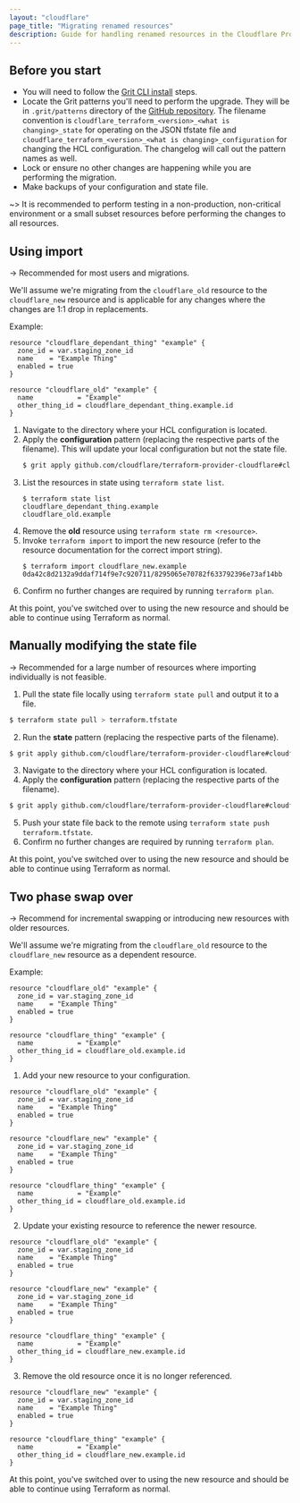```yaml
---
layout: "cloudflare"
page_title: "Migrating renamed resources"
description: Guide for handling renamed resources in the Cloudflare Provider
---
```


## Before you start

- You will need to follow the [Grit CLI install] steps.
- Locate the Grit patterns you'll need to perform the upgrade. They will be in
  `.grit/patterns` directory of the [GitHub repository]. The filename convention
  is `cloudflare_terraform_<version>_<what is changing>_state` for operating on
  the JSON tfstate file and `cloudflare_terraform_<version>_<what is changing>_configuration`
  for changing the HCL configuration. The changelog will call out the
  pattern names as well.
- Lock or ensure no other changes are happening while you are performing the
  migration.
- Make backups of your configuration and state file.

~> It is recommended to perform testing in a non-production, non-critical
environment or a small subset resources before performing the changes to
all resources.

## Using import

-> Recommended for most users and migrations.

We'll assume we're migrating from the `cloudflare_old` resource to the
`cloudflare_new` resource and is applicable for any changes where the changes
are 1:1 drop in replacements.

Example:

```hcl
resource "cloudflare_dependant_thing" "example" {
  zone_id = var.staging_zone_id
  name    = "Example Thing"
  enabled = true
}

resource "cloudflare_old" "example" {
  name           = "Example"
  other_thing_id = cloudflare_dependant_thing.example.id
}
```

1. Navigate to the directory where your HCL configuration is located.
2. Apply the **configuration** pattern (replacing the respective parts of the
   filename). This will update your local configuration but not the state file.
   ```bash
   $ grit apply github.com/cloudflare/terraform-provider-cloudflare#cloudflare_terraform_<version>_<what is changing>_configuration
   ```
3. List the resources in state using `terraform state list`.
   ```
   $ terraform state list
   cloudflare_dependant_thing.example
   cloudflare_old.example
   ```
4. Remove the **old** resource using `terraform state rm <resource>`.
5. Invoke `terraform import` to import the new resource (refer to the resource
   documentation for the correct import string).
   ```
   $ terraform import cloudflare_new.example 0da42c8d2132a9ddaf714f9e7c920711/8295065e70782f633792396e73af14bb
   ```
6. Confirm no further changes are required by running `terraform plan`.

At this point, you've switched over to using the new resource and should be able
to continue using Terraform as normal.

## Manually modifying the state file

-> Recommended for a large number of resources where importing individually is
not feasible.

1. Pull the state file locally using `terraform state pull` and output it to a
   file.

```bash
$ terraform state pull > terraform.tfstate
```

2. Run the **state** pattern (replacing the respective parts of the filename).

```bash
$ grit apply github.com/cloudflare/terraform-provider-cloudflare#cloudflare_terraform_<version>_<what is changing>_state terraform.tfstate
```

3. Navigate to the directory where your HCL configuration is located.
4. Apply the **configuration** pattern (replacing the respective parts of the
   filename).

```bash
$ grit apply github.com/cloudflare/terraform-provider-cloudflare#cloudflare_terraform_<version>_<what is changing>_configuration
```

5. Push your state file back to the remote using `terraform state push terraform.tfstate`.
6. Confirm no further changes are required by running `terraform plan`.

At this point, you've switched over to using the new resource and should be able
to continue using Terraform as normal.

## Two phase swap over

-> Recommend for incremental swapping or introducing new resources with older
resources.

We'll assume we're migrating from the `cloudflare_old` resource to the
`cloudflare_new` resource as a dependent resource.

Example:

```hcl
resource "cloudflare_old" "example" {
  zone_id = var.staging_zone_id
  name    = "Example Thing"
  enabled = true
}

resource "cloudflare_thing" "example" {
  name           = "Example"
  other_thing_id = cloudflare_old.example.id
}
```

1. Add your new resource to your configuration.

```hcl
resource "cloudflare_old" "example" {
  zone_id = var.staging_zone_id
  name    = "Example Thing"
  enabled = true
}

resource "cloudflare_new" "example" {
  zone_id = var.staging_zone_id
  name    = "Example Thing"
  enabled = true
}

resource "cloudflare_thing" "example" {
  name           = "Example"
  other_thing_id = cloudflare_old.example.id
}
```

2. Update your existing resource to reference the newer resource.

```hcl
resource "cloudflare_old" "example" {
  zone_id = var.staging_zone_id
  name    = "Example Thing"
  enabled = true
}

resource "cloudflare_new" "example" {
  zone_id = var.staging_zone_id
  name    = "Example Thing"
  enabled = true
}

resource "cloudflare_thing" "example" {
  name           = "Example"
  other_thing_id = cloudflare_new.example.id
}
```

3. Remove the old resource once it is no longer referenced.

```hcl
resource "cloudflare_new" "example" {
  zone_id = var.staging_zone_id
  name    = "Example Thing"
  enabled = true
}

resource "cloudflare_thing" "example" {
  name           = "Example"
  other_thing_id = cloudflare_new.example.id
}
```

At this point, you've switched over to using the new resource and should be able
to continue using Terraform as normal.

[Grit CLI install]: https://docs.grit.io/cli/quickstart
[GitHub repository]: https://github.com/cloudflare/terraform-provider-cloudflare/tree/master/.grit/patterns
